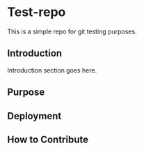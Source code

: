 # Test-repo

This is a simple repo for git testing purposes.

## Introduction

Introduction section goes here.

## Purpose

## Deployment

## How to Contribute
